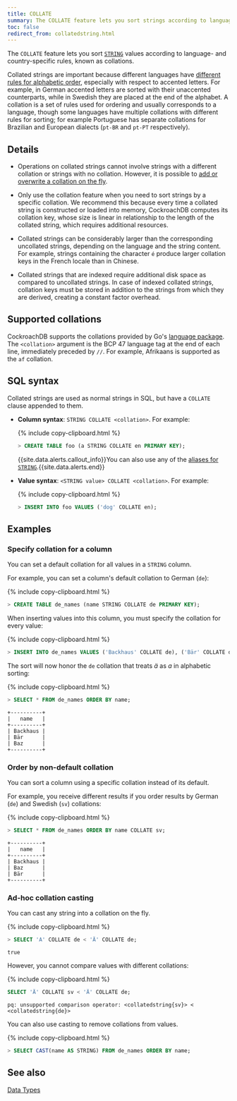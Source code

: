 ```yaml
---
title: COLLATE
summary: The COLLATE feature lets you sort strings according to language- and country-specific rules.
toc: false
redirect_from: collatedstring.html
---
```


The `COLLATE` feature lets you sort [`STRING`](string.html) values according to language- and country-specific rules, known as collations.

Collated strings are important because different languages have [different rules for alphabetic order](https://en.wikipedia.org/wiki/Alphabetical_order#Language-specific_conventions), especially with respect to accented letters. For example, in German accented letters are sorted with their unaccented counterparts, while in Swedish they are placed at the end of the alphabet. A collation is a set of rules used for ordering and usually corresponds to a language, though some languages have multiple collations with different rules for sorting; for example Portuguese has separate collations for Brazilian and European dialects (`pt-BR` and `pt-PT` respectively).

<div id="toc"></div>

## Details

- Operations on collated strings cannot involve strings with a different collation or strings with no collation. However, it is possible to <a href="#ad-hoc-collation-casting">add or overwrite a collation on the fly</a>.

- Only use the collation feature when you need to sort strings by a specific collation. We recommend this because every time a collated string is constructed or loaded into memory, CockroachDB computes its collation key, whose size is linear in relationship to the length of the collated string, which requires additional resources.

- Collated strings can be considerably larger than the corresponding uncollated strings, depending on the language and the string content. For example, strings containing the character `é` produce larger collation keys in the French locale than in Chinese.

- Collated strings that are indexed require additional disk space as compared to uncollated strings. In case of indexed collated strings, collation keys must be stored in addition to the strings from which they are derived, creating a constant factor overhead.

## Supported collations

CockroachDB supports the collations provided by Go's [language package](https://godoc.org/golang.org/x/text/language#Tag). The `<collation>` argument is the BCP 47 language tag at the end of each line, immediately preceded by `//`. For example, Afrikaans is supported as the `af` collation.

## SQL syntax

Collated strings are used as normal strings in SQL, but have a `COLLATE` clause appended to them.

- **Column syntax**: `STRING COLLATE <collation>`. For example:

    {% include copy-clipboard.html %}
    ~~~ sql
    > CREATE TABLE foo (a STRING COLLATE en PRIMARY KEY);
    ~~~

    {{site.data.alerts.callout_info}}You can also use any of the <a href="string.html#aliases">aliases for <code>STRING</code></a>.{{site.data.alerts.end}}

- **Value syntax**: `<STRING value> COLLATE <collation>`. For example:

    {% include copy-clipboard.html %}
    ~~~ sql
    > INSERT INTO foo VALUES ('dog' COLLATE en);
    ~~~

## Examples

### Specify collation for a column

You can set a default collation for all values in a `STRING` column.

For example, you can set a column's default collation to German (`de`):

{% include copy-clipboard.html %}
~~~ sql
> CREATE TABLE de_names (name STRING COLLATE de PRIMARY KEY);
~~~

When inserting values into this column, you must specify the collation for every value:

{% include copy-clipboard.html %}
~~~ sql
> INSERT INTO de_names VALUES ('Backhaus' COLLATE de), ('Bär' COLLATE de), ('Baz' COLLATE de);
~~~

The sort will now honor the `de` collation that treats *ä* as *a* in alphabetic sorting:

{% include copy-clipboard.html %}
~~~ sql
> SELECT * FROM de_names ORDER BY name;
~~~
~~~
+----------+
|   name   |
+----------+
| Backhaus |
| Bär      |
| Baz      |
+----------+
~~~

### Order by non-default collation

You can sort a column using a specific collation instead of its default.

For example, you receive different results if you order results by German (`de`) and Swedish (`sv`) collations:

{% include copy-clipboard.html %}
~~~ sql
> SELECT * FROM de_names ORDER BY name COLLATE sv;
~~~
~~~
+----------+
|   name   |
+----------+
| Backhaus |
| Baz      |
| Bär      |
+----------+
~~~

### Ad-hoc collation casting

You can cast any string into a collation on the fly.

{% include copy-clipboard.html %}
~~~ sql
> SELECT 'A' COLLATE de < 'Ä' COLLATE de;
~~~
~~~
true
~~~

However, you cannot compare values with different collations:

{% include copy-clipboard.html %}
~~~ sql
SELECT 'Ä' COLLATE sv < 'Ä' COLLATE de;
~~~
~~~
pq: unsupported comparison operator: <collatedstring{sv}> < <collatedstring{de}>
~~~

You can also use casting to remove collations from values.

{% include copy-clipboard.html %}
~~~ sql
> SELECT CAST(name AS STRING) FROM de_names ORDER BY name;
~~~

## See also

[Data Types](data-types.html)
